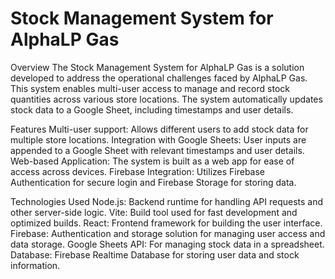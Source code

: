 # Stock Management System for AlphaLP Gas

>>>>>>>
Overview
The Stock Management System for AlphaLP Gas is a solution developed to address the operational challenges faced by AlphaLP Gas. This system enables multi-user access to manage and record stock quantities across various store locations. The system automatically updates stock data to a Google Sheet, including timestamps and user details.

Features
Multi-user support: Allows different users to add stock data for multiple store locations.
Integration with Google Sheets: User inputs are appended to a Google Sheet with relevant timestamps and user details.
Web-based Application: The system is built as a web app for ease of access across devices.
Firebase Integration: Utilizes Firebase Authentication for secure login and Firebase Storage for storing data.

Technologies Used
Node.js: Backend runtime for handling API requests and other server-side logic.
Vite: Build tool used for fast development and optimized builds.
React: Frontend framework for building the user interface.
Firebase: Authentication and storage solution for managing user access and data storage.
Google Sheets API: For managing stock data in a spreadsheet.
Database: Firebase Realtime Database for storing user data and stock information.
